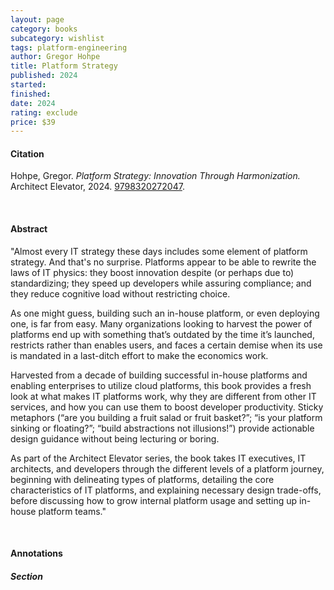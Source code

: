 ```yaml
---
layout: page
category: books
subcategory: wishlist
tags: platform-engineering
author: Gregor Hohpe
title: Platform Strategy
published: 2024
started:
finished:
date: 2024
rating: exclude
price: $39
---
```


#### Citation

Hohpe, Gregor. *Platform Strategy: Innovation Through Harmonization.* Architect Elevator, 2024. [9798320272047](https://www.amazon.ca/Platform-Strategy-Innovation-Through-Harmonization/dp/B0D1R6DX2M/).

<br>

#### Abstract

"Almost every IT strategy these days includes some element of platform strategy. And that's no surprise. Platforms appear to be able to rewrite the laws of IT physics: they boost innovation despite (or perhaps due to) standardizing; they speed up developers while assuring compliance; and they reduce cognitive load without restricting choice.

As one might guess, building such an in-house platform, or even deploying one, is far from easy. Many organizations looking to harvest the power of platforms end up with something that’s outdated by the time it’s launched, restricts rather than enables users, and faces a certain demise when its use is mandated in a last-ditch effort to make the economics work.

Harvested from a decade of building successful in-house platforms and enabling enterprises to utilize cloud platforms, this book provides a fresh look at what makes IT platforms work, why they are different from other IT services, and how you can use them to boost developer productivity. Sticky metaphors (“are you building a fruit salad or fruit basket?”; “is your platform sinking or floating?”; “build abstractions not illusions!”) provide actionable design guidance without being lecturing or boring.

As part of the Architect Elevator series, the book takes IT executives, IT architects, and developers through the different levels of a platform journey, beginning with delineating types of platforms, detailing the core characteristics of IT platforms, and explaining necessary design trade-offs, before discussing how to grow internal platform usage and setting up in-house platform teams."

<br>

#### Annotations

##### Section
